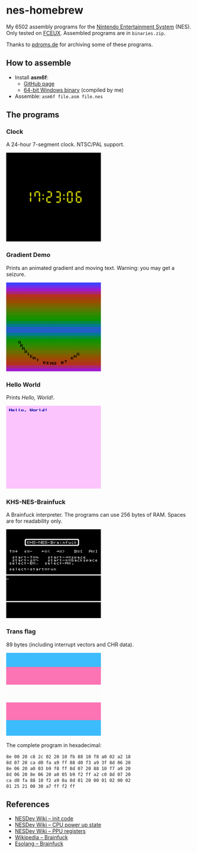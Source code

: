 # nes-homebrew

My 6502 assembly programs for the [Nintendo Entertainment System](http://en.wikipedia.org/wiki/Nintendo_Entertainment_System) (NES). Only tested on [FCEUX](http://www.fceux.com). Assembled programs are in `binaries.zip`.

Thanks to [pdroms.de](https://pdroms.de) for archiving some of these programs.

## How to assemble
* Install **asm6f**:
  * [GitHub page](https://github.com/freem/asm6f)
  * [64-bit Windows binary](http://qallee.net/misc/asm6f-win64.zip) (compiled by me)
* Assemble: `asm6f file.asm file.nes`

## The programs

### Clock
A 24-hour 7-segment clock. NTSC/PAL support.

![clock.asm](snap/clock.png)

### Gradient Demo
Prints an animated gradient and moving text. Warning: you may get a seizure.

![gradient.asm](snap/gradient.png)

### Hello World
Prints *Hello, World!*.

![hello.asm](snap/hello.png)

### KHS-NES-Brainfuck
A Brainfuck interpreter. The programs can use 256 bytes of RAM. Spaces are for readability only.

![brainfuck.asm](snap/brainfuck.png)

### Trans flag
89 bytes (including interrupt vectors and CHR data).

![transflag.asm](snap/transflag.png)

The complete program in hexadecimal:
```
8e 00 20 c8 2c 02 20 10 fb 88 10 f8 a0 02 a2 18
8d 07 20 ca d0 fa a9 ff 88 d0 f3 a9 3f 8d 06 20
8e 06 20 a0 03 b9 f8 ff 8d 07 20 88 10 f7 a9 20
8d 06 20 8e 06 20 a0 05 b9 f2 ff a2 c0 8d 07 20
ca d0 fa 88 10 f2 a9 0a 8d 01 20 00 01 02 00 02
01 25 21 00 30 a7 ff f2 ff
```

## References
* [NESDev Wiki &ndash; init code](http://wiki.nesdev.com/w/index.php/Init_code)
* [NESDev Wiki &ndash; CPU power up state](http://wiki.nesdev.com/w/index.php/CPU_power_up_state)
* [NESDev Wiki &ndash; PPU registers](http://wiki.nesdev.com/w/index.php/PPU_registers)
* [Wikipedia &ndash; Brainfuck](https://en.wikipedia.org/wiki/Brainfuck)
* [Esolang &ndash; Brainfuck](https://esolangs.org/wiki/Brainfuck)

